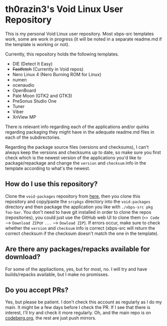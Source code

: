 # th0razin3's Void Linux User Repository

This is my personal Void Linux user repository. Most xbps-src templates work, some are work in progress (it will be noted in a separate readme.md if the template is working or not).

Currently, this repository holds the following templates.

- DIE (Detect It Easy)
- ~~Fastfetch~~ (Currently in Void repos)
- Nero Linux 4 (Nero Burning ROM for Linux)
- numen
- ocenaudio
- OpenBoard
- Pale Moon (GTK2 and GTK3)
- PreSonus Studio One
- Tuner
- Viber
- XnView MP

There is relevant info regarding each of the applications and/or quirks regarding packaging they might have in the adequate readme.md files in each of the subdirectories.

Regarding the package source files (versions and checksums), I can't always keep the versions and checksums up to date, so make sure you first check which is the newest version of the applications you'd like to package/repackage and change the `version` and `checksum` info in the template according to what's the newest.

## How do I use this repository?

Clone the `void-packages` repository from [here](https://github.com/void-linux/void-packages), then you clone this repository and copy/paste the `srcpkgs` directory into the `void-packages` directory and then package the application you like with `./xbps-src pkg foo-bar`. You don't need to have git installed in order to clone the repos (repositories), you could just use the GitHub web UI to clone them (`<> Code` --> `Download ZIP`or `...` --> `Dowload ZIP`). If errors occur, make sure to check whether the `version` and `checksum` info is correct (xbps-src will return the correct checksum if the checksum doesn't match the one in the template).

## Are there any packages/repacks available for download?

For some of the appliactions, yes, but for most, no. I will try and have builds/repacks available, but I make no promisses.

## Do you accept PRs?

Yes, but please be patient. I don't check this account as regularly as I do my main. It might be a few days before I check the PR. If I see that there is interest, I'll try and check it more regularly. Oh, and the main repo is on [codeberg.org](https://codeberg.org/th0razin3/vur), the rest are just push mirrors.
